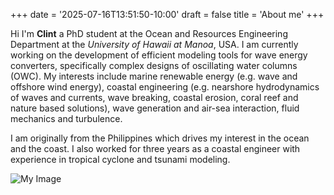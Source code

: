 +++
date = '2025-07-16T13:51:50-10:00'
draft = false
title = 'About me'
+++
<!-- ## Introduction -->

Hi I'm **Clint** a PhD student at the Ocean and Resources Engineering Department at the *University of Hawaii at Manoa*, USA. I am currently working on the development of efficient modeling tools for wave energy converters, specifically complex designs of oscillating water columns (OWC). 
My interests include marine renewable energy (e.g. wave and offshore wind energy), coastal engineering (e.g. nearshore hydrodynamics of waves and currents, wave breaking, coastal erosion, coral reef and nature based solutions), wave generation and air-sea interaction, fluid mechanics and turbulence. 

I am originally from the Philippines which drives my interest in the ocean and the coast. 
I also worked for three years as a coastal engineer with experience in tropical cyclone and tsunami modeling. 

![My Image](images/portrait.png)
